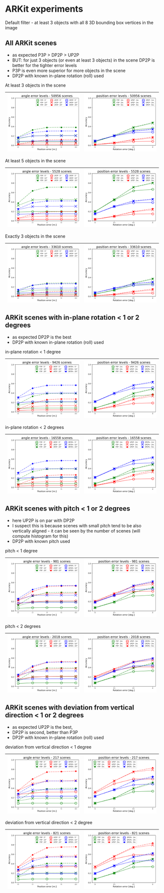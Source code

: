 # ARKit experiments
 
Default filter - at least 3 objects with all 8 3D bounding box vertices in the image

## All ARKit scenes
 
* as expected P3P > DP2P > UP2P
* BUT: for just 3 objects (or even at least 3 objects) in the scene DP2P is better for the tighter error levels
* P3P is even more superior for more objects in the scene
* DP2P with known in-plane rotation (roll) used

At least 3 objects in the scene 

| ![angle error levels](./data/comp_arkit_general_min=3points_angle_error_levels.png) | ![position error levels](./data/comp_arkit_general_min=3points_position_error_levels.png) |
|--------------------------------------------------------------------------------------|---------------------------------------------------------------------------------------|

At least 5 objects in the scene 

| ![angle error levels](./data/comp_arkit_general_min=5points_angle_error_levels.png) | ![position error levels](./data/comp_arkit_general_min=5points_position_error_levels.png) |
|--------------------------------------------------------------------------------------|-----------------------------------------------------------------------------------------|

Exactly 3 objects in the scene 

| ![angle error levels](./data/comp_arkit_general_just=3points_angle_error_levels.png) | ![position error levels](./data/comp_arkit_general_just=3points_position_error_levels.png) |
|---------------------------------------------------------------------------------------|------------------------------------------------------------------------------------------|


## ARKit scenes with in-plane rotation < 1 or 2 degrees
 
* as expected DP2P is the best
* DP2P with known in-plane rotation (roll) used

in-plane rotation < 1 degree 

| ![angle error levels](./data/comp_arkit_mrs=DP2Px_deviation=1.0_min=3pointsangle_error_levels.png) | ![position error levels](./data/comp_arkit_mrs=DP2Px_deviation=1.0_min=3pointsposition_error_levels.png) |
|-----------------------------------------------------------------------------------------------------|---------------------------------------------------------------------------------------------------------------|

in-plane rotation < 2 degrees 

| ![angle error levels](./data/comp_arkit_mrs=DP2Px_deviation=2.0_min=3pointsangle_error_levels.png) | ![position error levels](./data/comp_arkit_mrs=DP2Px_deviation=2.0_min=3pointsposition_error_levels.png) |
|-----------------------------------------------------------------------------------------------------|-----------------------------------------------------------------------------------------------------------|


## ARKit scenes with pitch < 1 or 2 degrees
 
* here UP2P is on par with DP2P
* I suspect this is because scenes with small pitch tend to be also vertically aligned - it can be seen by the number of scenes (will compute histogram for this) 
* DP2P with known pitch used


pitch < 1 degree 

| ![angle error levels](./data/comp_arkit_mrs=DP2Pz_deviation=1.0_min=3pointsangle_error_levels.png) | ![position error levels](./data/comp_arkit_mrs=DP2Pz_deviation=1.0_min=3pointsposition_error_levels.png) |
|-----------------------------------------------------------------------------------------------------|-----------------------------------------------------------------------------------------------------------|

pitch < 2 degrees 

| ![angle error levels](./data/comp_arkit_mrs=DP2Pz_deviation=2.0_min=3pointsangle_error_levels.png) | ![position error levels](./data/comp_arkit_mrs=DP2Pz_deviation=2.0_min=3pointsposition_error_levels.png) |
|-----------------------------------------------------------------------------------------------------|-----------------------------------------------------------------------------------------------------------|


## ARKit scenes with deviation from vertical direction < 1 or 2 degrees
 
* as expected UP2P is the best, 
* DP2P is second, better than P3P
* DP2P with known in-plane rotation (roll) used

deviation from vertical direction < 1 degree 

| ![angle error levels](./data/comp_arkit_mrs=UP2P_deviation=1.0_min=3pointsangle_error_levels.png) | ![position error levels](./data/comp_arkit_mrs=UP2P_deviation=1.0_min=3pointsposition_error_levels.png) |
|----------------------------------------------------------------------------------------------------|-----------------------------------------------------------------------------------------------------------|

deviation from vertical direction < 2 degree 

| ![angle error levels](./data/comp_arkit_mrs=UP2P_deviation=2.0_min=3pointsangle_error_levels.png) | ![position error levels](./data/comp_arkit_mrs=UP2P_deviation=2.0_min=3pointsposition_error_levels.png) |
|----------------------------------------------------------------------------------------------------|----------------------------------------------------------------------------------------------------------|
